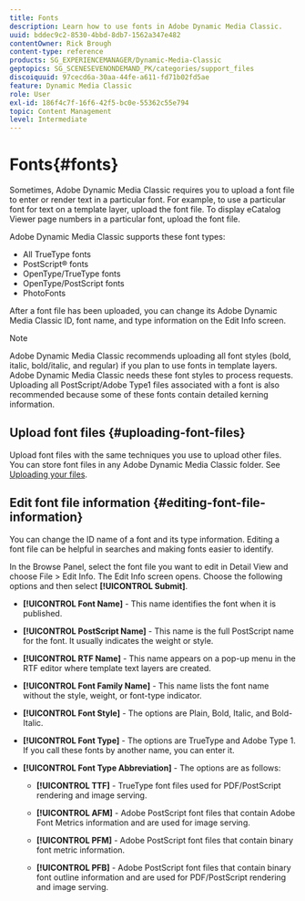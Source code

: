 ```yaml
---
title: Fonts
description: Learn how to use fonts in Adobe Dynamic Media Classic.
uuid: bddec9c2-8530-4bbd-8db7-1562a347e482
contentOwner: Rick Brough
content-type: reference
products: SG_EXPERIENCEMANAGER/Dynamic-Media-Classic
geptopics: SG_SCENESEVENONDEMAND_PK/categories/support_files
discoiquuid: 97cecd6a-30aa-44fe-a611-fd71b02fd5ae
feature: Dynamic Media Classic
role: User
exl-id: 186f4c7f-16f6-42f5-bc0e-55362c55e794
topic: Content Management
level: Intermediate
---
```

# Fonts{#fonts}

Sometimes, Adobe Dynamic Media Classic requires you to upload a font file to enter or render text in a particular font. For example, to use a particular font for text on a template layer, upload the font file. To display eCatalog Viewer page numbers in a particular font, upload the font file.

Adobe Dynamic Media Classic supports these font types:

* All TrueType fonts
* PostScript® fonts
* OpenType/TrueType fonts
* OpenType/PostScript fonts
* PhotoFonts

After a font file has been uploaded, you can change its Adobe Dynamic Media Classic ID, font name, and type information on the Edit Info screen.

>[!NOTE]
>
>Adobe Dynamic Media Classic recommends uploading all font styles (bold, italic, bold/italic, and regular) if you plan to use fonts in template layers. Adobe Dynamic Media Classic needs these font styles to process requests. Uploading all PostScript/Adobe Type1 files associated with a font is also recommended because some of these fonts contain detailed kerning information.

## Upload font files {#uploading-font-files}

Upload font files with the same techniques you use to upload other files. You can store font files in any Adobe Dynamic Media Classic folder. See [Uploading your files](uploading-files.md#uploading_your_files).

## Edit font file information {#editing-font-file-information}

You can change the ID name of a font and its type information. Editing a font file can be helpful in searches and making fonts easier to identify.

In the Browse Panel, select the font file you want to edit in Detail View and choose File > Edit Info. The Edit Info screen opens. Choose the following options and then select **[!UICONTROL Submit]**.

* **[!UICONTROL Font Name]** - This name identifies the font when it is published.

* **[!UICONTROL PostScript Name]** - This name is the full PostScript name for the font. It usually indicates the weight or style.

* **[!UICONTROL RTF Name]** - This name appears on a pop-up menu in the RTF editor where template text layers are created.

* **[!UICONTROL Font Family Name]** - This name lists the font name without the style, weight, or font-type indicator.

* **[!UICONTROL Font Style]** - The options are Plain, Bold, Italic, and Bold-Italic.

* **[!UICONTROL Font Type]** - The options are TrueType and Adobe Type 1. If you call these fonts by another name, you can enter it.

* **[!UICONTROL Font Type Abbreviation]** - The options are as follows:

  * **[!UICONTROL TTF]** - TrueType font files used for PDF/PostScript rendering and image serving.

  * **[!UICONTROL AFM]** - Adobe PostScript font files that contain Adobe Font Metrics information and are used for image serving.

  * **[!UICONTROL PFM]** - Adobe PostScript font files that contain binary font metric information.

  * **[!UICONTROL PFB]** - Adobe PostScript font files that contain binary font outline information and are used for PDF/PostScript rendering and image serving.
